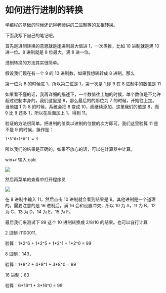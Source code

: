 # 如何进行进制的转换

学编程的基础的时候还记得老师讲的二进制等的互相转换。

下面我写下自己的笔记吧。

首先是进制转换的意思就是逢进制最大值进 1，一次类推，比如 10 进制就是满 10 进一位。8 进制就是 8 位最大，满 8 进一位。

进制转换的方法其实很简单。

假设我们现在有一个 9 的 10 进制数，如果我想转转成 8 进制。那么

第一位为 8 的时候进 1，所以第二位是 1，第一次是 1.即 9 在 8 进制中的数值是 11

如果看不懂的话，我再详细的描述下，一个数值往上加的时候，单个数值是不允许超过进制本身的，我们这里是 8，那么最后的的那位为 7 的时候，开始往上加。当他加 1 为 8 的时候，系统会把 8 变成 10，而继续添加，这里我们的值是 8，而 9 比 8 还多 1，所以在后面加上 1。得到 11。

验证的方法很简单。把进制的值乘以进制的位数的次方即可。我们这里验算 11 是不是 9 的时候，操作是：

```txt
1*8^0+1*8^1 = 9
```

所以我们的结果是正确的，如果不放心的话，可以在计算器中计算。

win+r 输入 calc

![](/images/2020/12/30/DQ7A6m.jpg)

然后再菜单的查看中打开程序员

![](/images/2020/12/30/J8DW5K.jpg)

在 8 进制中输入 11，然后点击 10 进制就会看到结果是 9。其他进制是一个道理的。需要注意的是 16 进制后，满 16 会和设置冲突，所以 10 为 A，11 为 B，12 为 C，13 为 D，14 为 E，15 为 F。

最后我们来测试下 99 这个 10 进制转换成 2/8/16 的结果。也可以自行计算

2 进制 :1100011,

验算：1\*2^6 + 1\*2^5 + 1\*2^1 + 1\*2^0 = 99

8 进制：143，

验算：1\*8^2 + 4\*8^1 + 3\*8^0 = 99

16 进制：63

验算：6\*16^1 + 3\*16^0 = 99
